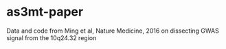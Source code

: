 # as3mt-paper
Data and code from Ming et al, Nature Medicine, 2016 on dissecting GWAS signal from the 10q24.32 region
